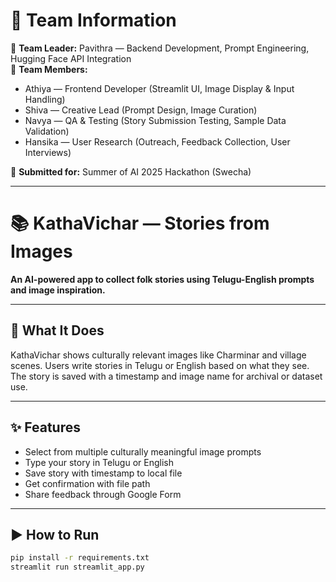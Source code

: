 # 🤝 Team Information

👤 **Team Leader:** Pavithra — Backend Development, Prompt Engineering, Hugging Face API Integration  
👥 **Team Members:**
- Athiya — Frontend Developer (Streamlit UI, Image Display & Input Handling)  
- Shiva — Creative Lead (Prompt Design, Image Curation)  
- Navya — QA & Testing (Story Submission Testing, Sample Data Validation)  
- Hansika — User Research (Outreach, Feedback Collection, User Interviews)  

📅 **Submitted for:** Summer of AI 2025 Hackathon (Swecha)

---

# 📚 KathaVichar — Stories from Images

**An AI-powered app to collect folk stories using Telugu-English prompts and image inspiration.**

---

## 🚀 What It Does

KathaVichar shows culturally relevant images like Charminar and village scenes. Users write stories in Telugu or English based on what they see. The story is saved with a timestamp and image name for archival or dataset use.

---

## ✨ Features

- Select from multiple culturally meaningful image prompts
- Type your story in Telugu or English
- Save story with timestamp to local file
- Get confirmation with file path
- Share feedback through Google Form

---

## ▶️ How to Run

```bash
pip install -r requirements.txt
streamlit run streamlit_app.py
